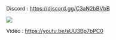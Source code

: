Discord : https://discord.gg/C3aN2bBVbB

<img src="https://i.imgur.com/6Ig8Fcv.png">

Vidéo : https://youtu.be/sUU3Bp7bPC0
